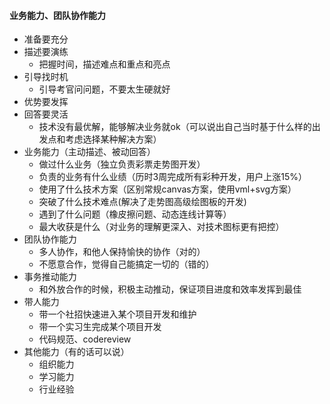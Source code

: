 #### 业务能力、团队协作能力
- 准备要充分
- 描述要演练
    + 把握时间，描述难点和重点和亮点
- 引导找时机
    + 引导考官问问题，不要太生硬就好
- 优势要发挥
- 回答要灵活
    + 技术没有最优解，能够解决业务就ok（可以说出自己当时基于什么样的出发点和考虑选择某种解决方案）
- 业务能力（主动描述、被动回答）
    + 做过什么业务（独立负责彩票走势图开发）
    + 负责的业务有什么业绩（历时3周完成所有彩种开发，用户上涨15%）
    + 使用了什么技术方案（区别常规canvas方案，使用vml+svg方案）
    + 突破了什么技术难点(解决了走势图高级绘图板的开发)
    + 遇到了什么问题（橡皮擦问题、动态连线计算等）
    + 最大收获是什么（对业务的理解更深入、对技术图标更有把控）
- 团队协作能力
    + 多人协作，和他人保持愉快的协作（对的）
    + 不愿意合作，觉得自己能搞定一切的（错的）
- 事务推动能力
    + 和外放合作的时候，积极主动推动，保证项目进度和效率发挥到最佳
- 带人能力
    + 带一个社招快速进入某个项目开发和维护
    + 带一个实习生完成某个项目开发
    + 代码规范、codereview
- 其他能力（有的话可以说）
    + 组织能力
    + 学习能力
    + 行业经验